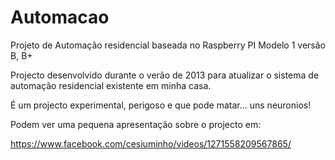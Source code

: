 # Automacao
Projeto de Automação residencial baseada no Raspberry PI Modelo 1 versão B, B+

Projecto desenvolvido durante o verão de 2013 para atualizar o sistema de automação residencial existente em minha casa.

É um projecto experimental, perigoso e que pode matar... uns neuronios!

Podem ver uma pequena apresentação sobre o projecto em:

https://www.facebook.com/cesiuminho/videos/1271558209567865/

